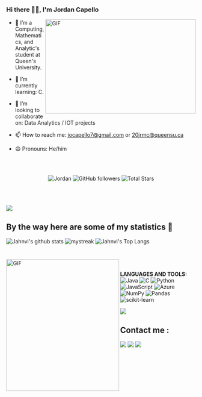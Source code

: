 ### Hi there 👋🏻, I'm Jordan Capello <br/>


<a target="_blank">
  <img align="right" height="250" width="400" alt="GIF" src="https://github.com/jocapello/Jordan Capello/blob/main/code.gif">
</a>

- 🔭 I’m a Computing, Mathematics, and Analytic's student at Queen's University.

- 🌱 I’m currently learning: C.
- 👯 I’m looking to collaborate on: Data Analytics / IOT projects 
- 📫 How to reach me: jocapello7@gmail.com or 20jrmc@queensu.ca
- 😄 Pronouns: He/him



</br>
</br>
<p align="center" >  
  <img src="https://komarev.com/ghpvc/?username=jocapello" alt=" Jordan" />
  <img alt="GitHub followers" src="https://img.shields.io/github/followers/jocapello?label=Followers&style=social"> 
  <img src="https://img.shields.io/github/stars/jocapello?label=Stars" alt="Total Stars">
</p>

<br/>
<br/>

<img src="https://user-images.githubusercontent.com/73097560/115834477-dbab4500-a447-11eb-908a-139a6edaec5c.gif"></a>

## By the way here are some of my statistics 🚀
![Jahnvi's github stats](https://github-readme-stats.vercel.app/api?username=jocapello&show_icons=true&theme=radical)
<img src="https://github-readme-streak-stats.herokuapp.com/?user=jocapello&theme=tokyonight" alt="mystreak"/>
![Jahnvi's Top Langs](https://github-readme-stats.vercel.app/api/top-langs/?username=jocapello&theme=tokyonight&layout=compact)


#

<a target="_blank"><img align="left" height="350" width="300" alt="GIF" src="https://github.com/jocapello/jocapello/blob/main/github.gif"></a>
<br/>


**LANGUAGES AND TOOLS:**  
<img alt="Java" src="https://img.shields.io/badge/java-%23ED8B00.svg?&style=for-the-badge&logo=java&logoColor=white"/> 
<img alt="C" src="https://img.shields.io/badge/c%20-%2300599C.svg?&style=for-the-badge&logo=c&logoColor=white"/>
<img alt="Python" src="https://img.shields.io/badge/python%20-%2314354C.svg?&style=for-the-badge&logo=python&logoColor=white"/> 
<img alt="JavaScript" src="https://img.shields.io/badge/javascript%20-%23323330.svg?&style=for-the-badge&logo=javascript&logoColor=%23F7DF1E"/>
<img alt="Azure" src="https://img.shields.io/badge/azure-%230072C6.svg?style=for-the-badge&logo=microsoftazure&logoColor=white">
<img alt="NumPy" src="https://img.shields.io/badge/numpy%20-%23013243.svg?&style=for-the-badge&logo=numpy&logoColor=white" />
<img alt="Pandas" src="https://img.shields.io/badge/pandas-%23150458.svg?style=for-the-badge&logo=pandas&logoColor=white"/>
<img alt="scikit-learn" src="https://img.shields.io/badge/scikit--learn-%23F7931E.svg?style=for-the-badge&logo=scikit-learn&logoColor=white">


<a href="https://www.youtube.com/watch?v=dQw4w9WgXcQ"><img src="https://user-images.githubusercontent.com/73097560/115834477-dbab4500-a447-11eb-908a-139a6edaec5c.gif"></a>

<!--
##  💹 Contribution Graph

<a href="https://github.com/jocapello"><img alt="Activity Graph" src="https://activity-graph.herokuapp.com/graph?username=jocapello&bg_color=1F222E&color=F8D866&line=F85D7F&point=FFFFFF&hide_border=true" /></a>
<Br>
 
-->

## Contact me : 

  
  
[![](https://img.shields.io/badge/linkedin-%230077B5.svg?&style=for-the-badge&logo=linkedin&logoColor=white)](https://www.linkedin.com/in/jordancapello/)
[![](https://img.shields.io/badge/Gmail-D14836?style=for-the-badge&logo=gmail&logoColor=white)](mailto:jocapello7@gmail.com)
[![](https://img.shields.io/badge/Microsoft_Outlook-0078D4?style=for-the-badge&logo=microsoft-outlook&logoColor=white)](mailto:20jrmc@queensu.ca)